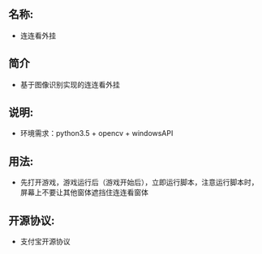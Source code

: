 
## 名称:
- 连连看外挂

## 简介
- 基于图像识别实现的连连看外挂

## 说明:
- 环境需求：python3.5 + opencv + windowsAPI

## 用法:
- 先打开游戏，游戏运行后（游戏开始后），立即运行脚本，注意运行脚本时，屏幕上不要让其他窗体遮挡住连连看窗体

## 开源协议:
- 支付宝开源协议
